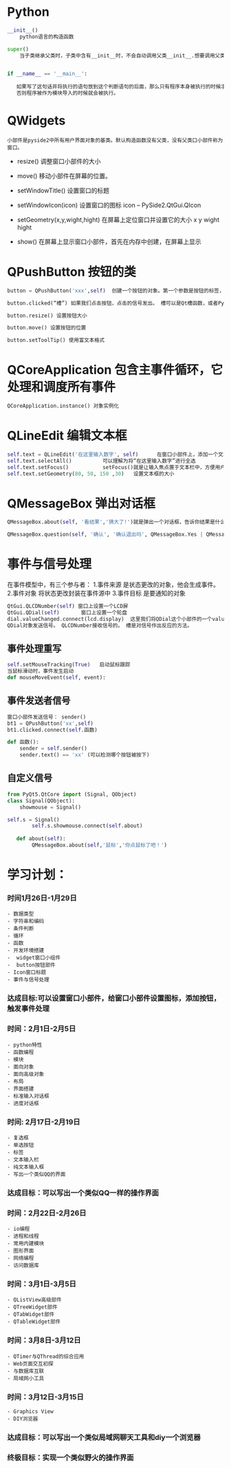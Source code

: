# Python
```python
__init__()
    python语言的构造函数

super()
    当子类继承父类时，子类中含有__init__时，不会自动调用父类__init__.想要调用父类的变量，必须用super().__init__();


if __name__ == '__main__':
    
   如果写了这句话并将执行的语句放到这个判断语句的后面，那么只有程序本身被执行的时候才能运行这个判断语句下面的语句。
   否则程序被作为模块导入的时候就会被执行。
```  
   
   
# QWidgets 
	小部件是pyside2中所有用户界面对象的基类。默认构造函数没有父类，没有父类口小部件称为窗口。

  - resize() 调整窗口小部件的大小

  - move()  移动小部件在屏幕的位置。

  - setWindowTitle() 设置窗口的标题

  - setWindowIcon(icon) 设置窗口的图标      icon – PySide2.QtGui.QIcon

  - setGeometry(x,y,wight,hight)  在屏幕上定位窗口并设置它的大小  x y  wight hight

  - show()  在屏幕上显示窗口小部件，首先在内存中创建，在屏幕上显示





# QPushButton  按钮的类
```python
button = QPushButton('xxx',self)  创建一个按钮的对象。第一个参数是按钮的标签，第二个是父窗口小部件 

button.clicked(“槽”) 如果我们点击按钮，点击的信号发出。 槽可以是Qt槽函数，或者Python可调用的函数。

button.resize() 设置按钮大小

button.move() 设置按钮的位置

button.setToolTip() 使用富文本格式
```




# QCoreApplication  包含主事件循环，它处理和调度所有事件
```python
QCoreApplication.instance() 对象实例化
```


# QLineEdit   编辑文本框
```python
self.text = QLineEdit('在这里输入数字', self)      在窗口小部件上，添加一个文本框
self.text.selectAll()          可以理解为将“在这里输入数字”进行全选                 
self.text.setFocus()		   setFocus()就是让输入焦点置于文本栏中，方便用户输入，不然还得手动在文本栏中单击一下，很是麻烦。
self.text.setGeometry(80, 50, 150 ,30)   设置文本框的大小
```



# QMessageBox 弹出对话框
```python
QMessageBox.about(self, '看结果','猜大了!')就是弹出一个对话框，告诉你结果是什么样的。  第一个参数是 PySide2.QtWidgets.QWidget（self），第二个是弹出对话框的标题，第三个是对话框弹出的内容

QMessageBox.question(self, '确认', '确认退出吗', QMessageBox.Yes | QMessageBox.No, QMessageBox.No)  第一个字符串出现在标题栏上。 第二个字符串是对话框显示的消息文本。 第三个参数指定出现在对话框中的按钮的组合。 最后一个参数是默认按钮。 它是初始键盘焦点的按钮。 返回值存储在答复变量中。
```





# 事件与信号处理
在事件模型中，有三个参与者：
1.事件来源    是状态更改的对象，他会生成事件。
2.事件对象    将状态更改封装在事件源中
3.事件目标    是要通知的对象

```python
QtGui.QLCDNumber(self) 窗口上设置一个LCD屏
QtGui.QDial(self)       窗口上设置一个轮盘
dial.valueChanged.connect(lcd.display)  这里我们将QDial这个小部件的一个valueChanged信号连接到lcd数字的显示槽。
QDial对象发送信号。 QLCDNumber接收信号的。 槽是对信号作出反应的方法。
```

## 事件处理重写
```python
self.setMouseTracking(True)   启动鼠标跟踪
当鼠标滑动时，事件发生启动
def mouseMoveEvent(self, event):
```

## 事件发送者信号
```python
窗口小部件发送信号： sender()
bt1 = QPushButton('xx',self)
bt1.clicked.connect(self.函数)

def 函数():
    sender = self.sender()
	sender.text() == 'xx' (可以检测哪个按钮被按下)
``` 


## 自定义信号
```python
from PyQt5.QtCore import (Signal, QObject)
class Signal(QObject):
    showmouse = Signal()

self.s = Signal()
        self.s.showmouse.connect(self.about)
		
   def about(self):
        QMessageBox.about(self,'鼠标','你点鼠标了吧！')
```		
		
		

# 学习计划：
### 时间1月26日-1月29日
    - 数据类型
    - 字符串和编码
    - 条件判断
    - 循环
    - 函数
    - 开发环境搭建
    -  widget窗口小组件
    -  button按钮部件
    - Icon窗口标题
    - 事件与信号处理
  
### 达成目标:可以设置窗口小部件，给窗口小部件设置图标，添加按钮，触发事件处理

### 时间：2月1日-2月5日
    - python特性
    - 函数编程
    - 模块
    - 面向对象
    - 面向高级对象
    - 布局
    - 界面搭建
    - 标准输入对话框
    - 进度对话框
    
### 时间: 2月17日-2月19日
    - 复选框
    - 单选按钮
    - 标签
    - 文本输入栏
    - 纯文本输入框
    - 写出一个类似QQ的界面
### 达成目标：可以写出一个类似QQ一样的操作界面
     
### 时间：2月22日-2月26日
    - io编程
    - 进程和线程
    - 常用内建模块
    - 图形界面
    - 网络编程
    - 访问数据库
    
### 时间：3月1日-3月5日
    - QListView高级部件
    - QTreeWidget部件
    - QTabWidget部件
    - QTableWidget部件
    
### 时间：3月8日-3月12日
    - QTimer与QThread的综合应用
    - Web页面交互初探
    - 与数据库互联
    - 局域网小工具
    
### 时间：3月12日-3月15日
    - Graphics View
    - DIY浏览器
    
### 达成目标：可以写出一个类似局域网聊天工具和diy一个浏览器
### 终极目标：实现一个类似野火的操作界面

